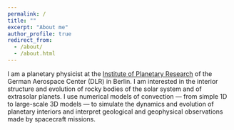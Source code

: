 ```yaml
---
permalink: /
title: ""
excerpt: "About me"
author_profile: true
redirect_from: 
  - /about/
  - /about.html
---
```


I am a planetary physicist at the [Institute of Planetary Research](https://www.dlr.de/pf/en/) of the German Aerospace Center (DLR) in Berlin. I am interested in the interior structure and evolution of rocky bodies of the solar system and of extrasolar planets. I use numerical models of convection — from simple 1D to large-scale 3D models — to simulate the dynamics and evolution of planetary interiors and interpret geological and geophysical observations made by spacecraft missions. 

